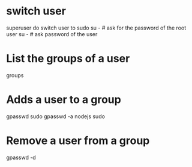 # switch user
superuser do switch user to <username>
sudo su - <username>                    # ask for the password of the root user
su - <username>                         # ask password of the user

# List the groups of a user
groups <username>

# Adds a user to a group
gpasswd <add> <username> <group>
sudo gpasswd -a nodejs sudo

# Remove a user from a group
gpasswd -d <username> <group>